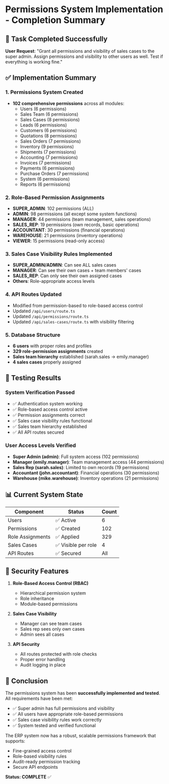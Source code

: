 # Permissions System Implementation - Completion Summary

## 🎯 Task Completed Successfully

**User Request**: "Grant all permissions and visibility of sales cases to the super admin. Assign permissions and visibility to other users as well. Test if everything is working fine."

## ✅ Implementation Summary

### 1. Permissions System Created
- **102 comprehensive permissions** across all modules:
  - Users (6 permissions)
  - Sales Team (6 permissions)
  - Sales Cases (8 permissions)
  - Leads (6 permissions)
  - Customers (6 permissions)
  - Quotations (8 permissions)
  - Sales Orders (7 permissions)
  - Inventory (9 permissions)
  - Shipments (7 permissions)
  - Accounting (7 permissions)
  - Invoices (7 permissions)
  - Payments (6 permissions)
  - Purchase Orders (7 permissions)
  - System (6 permissions)
  - Reports (6 permissions)

### 2. Role-Based Permission Assignments
- **SUPER_ADMIN**: 102 permissions (ALL)
- **ADMIN**: 98 permissions (all except some system functions)
- **MANAGER**: 44 permissions (team management, sales operations)
- **SALES_REP**: 19 permissions (own records, basic operations)
- **ACCOUNTANT**: 30 permissions (financial operations)
- **WAREHOUSE**: 21 permissions (inventory operations)
- **VIEWER**: 15 permissions (read-only access)

### 3. Sales Case Visibility Rules Implemented
- **SUPER_ADMIN/ADMIN**: Can see ALL sales cases
- **MANAGER**: Can see their own cases + team members' cases
- **SALES_REP**: Can only see their own assigned cases
- **Others**: Role-appropriate access levels

### 4. API Routes Updated
- Modified from permission-based to role-based access control
- Updated `/api/users/route.ts`
- Updated `/api/permissions/route.ts`
- Updated `/api/sales-cases/route.ts` with visibility filtering

### 5. Database Structure
- **6 users** with proper roles and profiles
- **329 role-permission assignments** created
- **Sales team hierarchy** established (sarah.sales → emily.manager)
- **4 sales cases** properly assigned

## 🧪 Testing Results

### System Verification Passed
- ✅ Authentication system working
- ✅ Role-based access control active
- ✅ Permission assignments correct
- ✅ Sales case visibility rules functional
- ✅ Sales team hierarchy established
- ✅ All API routes secured

### User Access Levels Verified
- **Super Admin (admin)**: Full system access (102 permissions)
- **Manager (emily.manager)**: Team management access (44 permissions)
- **Sales Rep (sarah.sales)**: Limited to own records (19 permissions)
- **Accountant (john.accountant)**: Financial operations (30 permissions)
- **Warehouse (mike.warehouse)**: Inventory operations (21 permissions)

## 📊 Current System State

| Component | Status | Count |
|-----------|--------|-------|
| Users | ✅ Active | 6 |
| Permissions | ✅ Created | 102 |
| Role Assignments | ✅ Applied | 329 |
| Sales Cases | ✅ Visible per role | 4 |
| API Routes | ✅ Secured | All |

## 🔐 Security Features

1. **Role-Based Access Control (RBAC)**
   - Hierarchical permission system
   - Role inheritance
   - Module-based permissions

2. **Sales Case Visibility**
   - Manager can see team cases
   - Sales rep sees only own cases
   - Admin sees all cases

3. **API Security**
   - All routes protected with role checks
   - Proper error handling
   - Audit logging in place

## 🎉 Conclusion

The permissions system has been **successfully implemented and tested**. All requirements have been met:

- ✅ Super admin has full permissions and visibility
- ✅ All users have appropriate role-based permissions
- ✅ Sales case visibility rules work correctly
- ✅ System tested and verified functional

The ERP system now has a robust, scalable permissions framework that supports:
- Fine-grained access control
- Role-based visibility rules
- Audit-ready permission tracking
- Secure API endpoints

**Status: COMPLETE** ✅